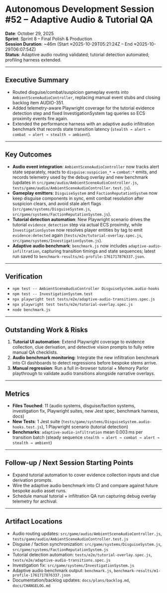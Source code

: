 # Autonomous Development Session #52 – Adaptive Audio & Tutorial QA

**Date**: October 29, 2025  
**Sprint**: Sprint 8 – Final Polish & Production  
**Session Duration**: ~46m (Start ≈2025-10-29T05:21:24Z – End ≈2025-10-29T06:07:54Z)  
**Status**: Adaptive audio routing validated; tutorial detection automated; profiling harness extended.

---

## Executive Summary
- Routed disguise/combat/suspicion gameplay events into `AmbientSceneAudioController`, replacing manual event stubs and closing backlog item AUDIO-351.
- Added telemetry-aware Playwright coverage for the tutorial evidence detection step and fixed InvestigationSystem tag queries so ECS proximity events fire again.
- Extended the performance harness with an adaptive audio infiltration benchmark that records state transition latency (`stealth → alert → combat → alert → stealth → ambient`).

---

## Key Outcomes
- **Audio event integration**: `AmbientSceneAudioController` now tracks alert state separately, reacts to `disguise:suspicion_*` + `combat:*` emits, and records telemetry used by the debug overlay and new benchmark (updates in `src/game/audio/AmbientSceneAudioController.js`, `tests/game/audio/AmbientSceneAudioController.test.js`).
- **Gameplay emitters**: `DisguiseSystem` and `FactionReputationSystem` now keep disguise components in sync, emit combat resolution after suspicion clears, and avoid stale alert flags (`src/game/systems/DisguiseSystem.js`, `src/game/systems/FactionReputationSystem.js`).
- **Tutorial detection automation**: New Playwright scenario drives the tutorial `evidence_detection` step via actual ECS proximity, while `InvestigationSystem` now resolves player entities by tag to emit `evidence:detected` again (`tests/e2e/tutorial-overlay.spec.js`, `src/game/systems/InvestigationSystem.js`).
- **Adaptive audio benchmark**: `benchmark.js` now includes `adaptive-audio-infiltration`, capturing transition timings and state sequences; latest run saved to `benchmark-results/m1-profile-1761717876337.json`.

---

## Verification
- `npm test -- AmbientSceneAudioController DisguiseSystem.audio-hooks`
- `npm test -- InvestigationSystem.test`
- `npx playwright test tests/e2e/adaptive-audio-transitions.spec.js`
- `npx playwright test tests/e2e/tutorial-overlay.spec.js`
- `node benchmark.js`

---

## Outstanding Work & Risks
1. **Tutorial UI automation**: Extend Playwright coverage to evidence collection, clue derivation, and detective vision prompts to fully retire manual QA checklists.
2. **Audio benchmark monitoring**: Integrate the new infiltration benchmark into CI dashboards to detect regressions before bespoke stems arrive.
3. **Manual regression**: Run a full in-browser tutorial + Memory Parlor playthrough to validate audio transitions alongside narrative overlays.

---

## Metrics
- **Files Touched**: 11 (audio systems, disguise/faction systems, investigation fix, Playwright suites, new Jest spec, benchmark harness, docs)
- **New Tests**: 1 Jest suite (`tests/game/systems/DisguiseSystem.audio-hooks.test.js`), 1 Playwright scenario (tutorial detection)
- **Benchmarks**: `adaptive-audio-infiltration` mean 0.003 ms per transition batch (steady sequence `stealth → alert → combat → alert → stealth → ambient`)

---

## Follow-up / Next Session Starting Points
- Expand tutorial automation to cover evidence collection inputs and clue derivation prompts.
- Wire the adaptive audio benchmark into CI and compare against future bespoke audio asset runs.
- Schedule manual tutorial + infiltration QA run capturing debug overlay telemetry for archival.

---

## Artifact Locations
- Audio routing updates: `src/game/audio/AmbientSceneAudioController.js`, `tests/game/audio/AmbientSceneAudioController.test.js`
- Disguise / faction synchronization: `src/game/systems/DisguiseSystem.js`, `src/game/systems/FactionReputationSystem.js`
- Tutorial detection automation: `tests/e2e/tutorial-overlay.spec.js`, `tests/e2e/adaptive-audio-transitions.spec.js`
- Investigation fix: `src/game/systems/InvestigationSystem.js`
- Adaptive audio benchmark output: `benchmark.js`, `benchmark-results/m1-profile-1761717876337.json`
- Documentation/backlog updates: `docs/plans/backlog.md`, `docs/CHANGELOG.md`
